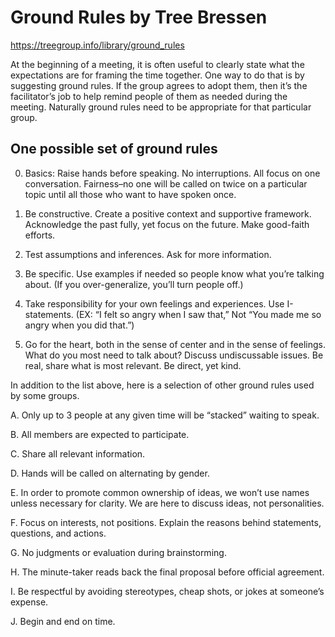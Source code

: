 # Ground Rules by Tree Bressen

https://treegroup.info/library/ground_rules

At the beginning of a meeting, it is often useful to clearly state what the expectations are for framing the time together. One way to do that is by suggesting ground rules. If the group agrees to adopt them, then it’s the facilitator’s job to help remind people of them as needed during the meeting. Naturally ground rules need to be appropriate for that particular group.

## One possible set of ground rules

0. Basics: Raise hands before speaking. No interruptions. All focus on one conversation. Fairness–no one will be called on twice on a particular topic until all those who want to have spoken once.

1. Be constructive. Create a positive context and supportive framework. Acknowledge the past fully, yet focus on the future. Make good-faith efforts.

2. Test assumptions and inferences. Ask for more information.

3. Be specific. Use examples if needed so people know what you’re talking about. (If you over-generalize, you’ll turn people off.)

4. Take responsibility for your own feelings and experiences. Use I-statements. (EX: “I felt so angry when I saw that,” Not “You made me so angry when you did that.”)

5. Go for the heart, both in the sense of center and in the sense of feelings. What do you most need to talk about? Discuss undiscussable issues. Be real, share what is most relevant. Be direct, yet kind.

In addition to the list above, here is a selection of other ground rules used by some groups.

A. Only up to 3 people at any given time will be “stacked” waiting to speak.

B. All members are expected to participate.

C. Share all relevant information.

D. Hands will be called on alternating by gender.

E. In order to promote common ownership of ideas, we won’t use names unless necessary for clarity. We are here to discuss ideas, not personalities.

F. Focus on interests, not positions. Explain the reasons behind statements, questions, and actions.

G. No judgments or evaluation during brainstorming.

H. The minute-taker reads back the final proposal before official agreement.

I. Be respectful by avoiding stereotypes, cheap shots, or jokes at someone’s expense.

J. Begin and end on time.
